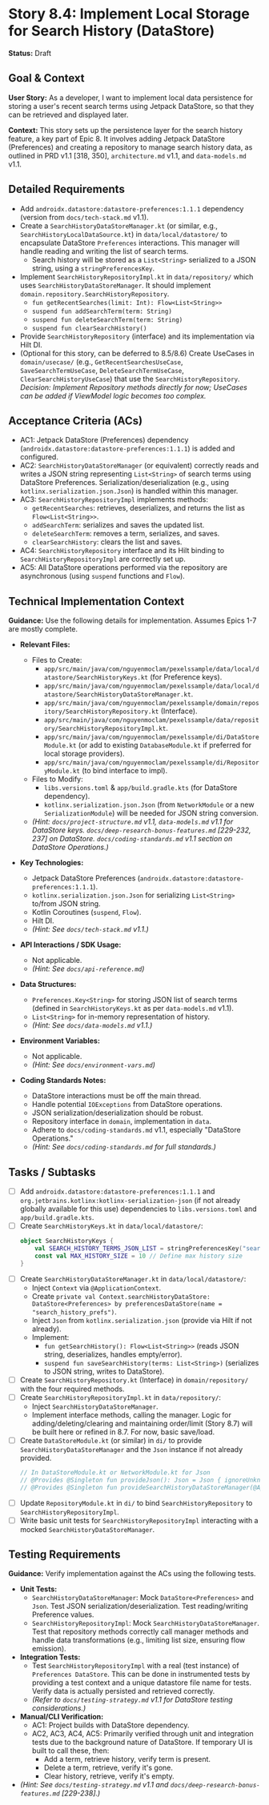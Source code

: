 
# Story 8.4: Implement Local Storage for Search History (DataStore)

**Status:** Draft

## Goal & Context

**User Story:** As a developer, I want to implement local data persistence for storing a user's recent search terms using Jetpack DataStore, so that they can be retrieved and displayed later.

**Context:** This story sets up the persistence layer for the search history feature, a key part of Epic 8. It involves adding Jetpack DataStore (Preferences) and creating a repository to manage search history data, as outlined in PRD v1.1 [318, 350], `architecture.md` v1.1, and `data-models.md` v1.1.

## Detailed Requirements

* Add `androidx.datastore:datastore-preferences:1.1.1` dependency (version from `docs/tech-stack.md` v1.1).
* Create a `SearchHistoryDataStoreManager.kt` (or similar, e.g., `SearchHistoryLocalDataSource.kt`) in `data/local/datastore/` to encapsulate DataStore `Preferences` interactions. This manager will handle reading and writing the list of search terms.
    * Search history will be stored as a `List<String>` serialized to a JSON string, using a `stringPreferencesKey`.
* Implement `SearchHistoryRepositoryImpl.kt` in `data/repository/` which uses `SearchHistoryDataStoreManager`. It should implement `domain.repository.SearchHistoryRepository`.
    * `fun getRecentSearches(limit: Int): Flow<List<String>>`
    * `suspend fun addSearchTerm(term: String)`
    * `suspend fun deleteSearchTerm(term: String)`
    * `suspend fun clearSearchHistory()`
* Provide `SearchHistoryRepository` (interface) and its implementation via Hilt DI.
* (Optional for this story, can be deferred to 8.5/8.6) Create UseCases in `domain/usecase/` (e.g., `GetRecentSearchesUseCase`, `SaveSearchTermUseCase`, `DeleteSearchTermUseCase`, `ClearSearchHistoryUseCase`) that use the `SearchHistoryRepository`. *Decision: Implement Repository methods directly for now; UseCases can be added if ViewModel logic becomes too complex.*

## Acceptance Criteria (ACs)

* AC1: Jetpack DataStore (Preferences) dependency (`androidx.datastore:datastore-preferences:1.1.1`) is added and configured.
* AC2: `SearchHistoryDataStoreManager` (or equivalent) correctly reads and writes a JSON string representing `List<String>` of search terms using DataStore Preferences. Serialization/deserialization (e.g., using `kotlinx.serialization.json.Json`) is handled within this manager.
* AC3: `SearchHistoryRepositoryImpl` implements methods:
    * `getRecentSearches`: retrieves, deserializes, and returns the list as `Flow<List<String>>`.
    * `addSearchTerm`: serializes and saves the updated list.
    * `deleteSearchTerm`: removes a term, serializes, and saves.
    * `clearSearchHistory`: clears the list and saves.
* AC4: `SearchHistoryRepository` interface and its Hilt binding to `SearchHistoryRepositoryImpl` are correctly set up.
* AC5: All DataStore operations performed via the repository are asynchronous (using `suspend` functions and `Flow`).

## Technical Implementation Context

**Guidance:** Use the following details for implementation. Assumes Epics 1-7 are mostly complete.

* **Relevant Files:**
    * Files to Create:
        * `app/src/main/java/com/nguyenmoclam/pexelssample/data/local/datastore/SearchHistoryKeys.kt` (for Preference keys).
        * `app/src/main/java/com/nguyenmoclam/pexelssample/data/local/datastore/SearchHistoryDataStoreManager.kt`.
        * `app/src/main/java/com/nguyenmoclam/pexelssample/domain/repository/SearchHistoryRepository.kt` (Interface).
        * `app/src/main/java/com/nguyenmoclam/pexelssample/data/repository/SearchHistoryRepositoryImpl.kt`.
        * `app/src/main/java/com/nguyenmoclam/pexelssample/di/DataStoreModule.kt` (or add to existing `DatabaseModule.kt` if preferred for local storage providers).
        * `app/src/main/java/com/nguyenmoclam/pexelssample/di/RepositoryModule.kt` (to bind interface to impl).
    * Files to Modify:
        * `libs.versions.toml` & `app/build.gradle.kts` (for DataStore dependency).
        * `kotlinx.serialization.json.Json` (from `NetworkModule` or a new `SerializationModule`) will be needed for JSON string conversion.
    * _(Hint: `docs/project-structure.md` v1.1, `data-models.md` v1.1 for DataStore keys. `docs/deep-research-bonus-features.md` [229-232, 237] on DataStore. `docs/coding-standards.md` v1.1 section on DataStore Operations.)_

* **Key Technologies:**
    * Jetpack DataStore Preferences (`androidx.datastore:datastore-preferences:1.1.1`).
    * `kotlinx.serialization.json.Json` for serializing `List<String>` to/from JSON string.
    * Kotlin Coroutines (`suspend`, `Flow`).
    * Hilt DI.
    * _(Hint: See `docs/tech-stack.md` v1.1.)_

* **API Interactions / SDK Usage:**
    * Not applicable.
    * _(Hint: See `docs/api-reference.md`)_

* **Data Structures:**
    * `Preferences.Key<String>` for storing JSON list of search terms (defined in `SearchHistoryKeys.kt` as per `data-models.md` v1.1).
    * `List<String>` for in-memory representation of history.
    * _(Hint: See `docs/data-models.md` v1.1.)_

* **Environment Variables:**
    * Not applicable.
    * _(Hint: See `docs/environment-vars.md`)_

* **Coding Standards Notes:**
    * DataStore interactions must be off the main thread.
    * Handle potential `IOExceptions` from DataStore operations.
    * JSON serialization/deserialization should be robust.
    * Repository interface in `domain`, implementation in `data`.
    * Adhere to `docs/coding-standards.md` v1.1, especially "DataStore Operations."
    * _(Hint: See `docs/coding-standards.md` for full standards.)_

## Tasks / Subtasks

* [ ] Add `androidx.datastore:datastore-preferences:1.1.1` and `org.jetbrains.kotlinx:kotlinx-serialization-json` (if not already globally available for this use) dependencies to `libs.versions.toml` and `app/build.gradle.kts`.
* [ ] Create `SearchHistoryKeys.kt` in `data/local/datastore/`:
    ```kotlin
    object SearchHistoryKeys {
        val SEARCH_HISTORY_TERMS_JSON_LIST = stringPreferencesKey("search_history_terms_json_list")
        const val MAX_HISTORY_SIZE = 10 // Define max history size
    }
    ```
* [ ] Create `SearchHistoryDataStoreManager.kt` in `data/local/datastore/`:
    * Inject `Context` via `@ApplicationContext`.
    * Create `private val Context.searchHistoryDataStore: DataStore<Preferences> by preferencesDataStore(name = "search_history_prefs")`.
    * Inject `Json` from `kotlinx.serialization.json` (provide via Hilt if not already).
    * Implement:
        * `fun getSearchHistory(): Flow<List<String>>` (reads JSON string, deserializes, handles empty/error).
        * `suspend fun saveSearchHistory(terms: List<String>)` (serializes to JSON string, writes to DataStore).
* [ ] Create `SearchHistoryRepository.kt` (Interface) in `domain/repository/` with the four required methods.
* [ ] Create `SearchHistoryRepositoryImpl.kt` in `data/repository/`:
    * Inject `SearchHistoryDataStoreManager`.
    * Implement interface methods, calling the manager. Logic for adding/deleting/clearing and maintaining order/limit (Story 8.7) will be built here or refined in 8.7. For now, basic save/load.
* [ ] Create `DataStoreModule.kt` (or similar) in `di/` to provide `SearchHistoryDataStoreManager` and the `Json` instance if not already provided.
    ```kotlin
    // In DataStoreModule.kt or NetworkModule.kt for Json
    // @Provides @Singleton fun provideJson(): Json = Json { ignoreUnknownKeys = true; encodeDefaults = true }
    // @Provides @Singleton fun provideSearchHistoryDataStoreManager(@ApplicationContext context: Context, json: Json): SearchHistoryDataStoreManager = SearchHistoryDataStoreManager(context, json)
    ```
* [ ] Update `RepositoryModule.kt` in `di/` to bind `SearchHistoryRepository` to `SearchHistoryRepositoryImpl`.
* [ ] Write basic unit tests for `SearchHistoryRepositoryImpl` interacting with a mocked `SearchHistoryDataStoreManager`.

## Testing Requirements

**Guidance:** Verify implementation against the ACs using the following tests.

* **Unit Tests:**
    * `SearchHistoryDataStoreManager`: Mock `DataStore<Preferences>` and `Json`. Test JSON serialization/deserialization. Test reading/writing Preference values.
    * `SearchHistoryRepositoryImpl`: Mock `SearchHistoryDataStoreManager`. Test that repository methods correctly call manager methods and handle data transformations (e.g., limiting list size, ensuring flow emission).
* **Integration Tests:**
    * Test `SearchHistoryRepositoryImpl` with a real (test instance) of `Preferences DataStore`. This can be done in instrumented tests by providing a test context and a unique datastore file name for tests. Verify data is actually persisted and retrieved correctly.
    * _(Refer to `docs/testing-strategy.md` v1.1 for DataStore testing considerations.)_
* **Manual/CLI Verification:**
    * AC1: Project builds with DataStore dependency.
    * AC2, AC3, AC4, AC5: Primarily verified through unit and integration tests due to the background nature of DataStore. If temporary UI is built to call these, then:
        * Add a term, retrieve history, verify term is present.
        * Delete a term, retrieve, verify it's gone.
        * Clear history, retrieve, verify it's empty.
* _(Hint: See `docs/testing-strategy.md` v1.1 and `docs/deep-research-bonus-features.md` [229-238].)_